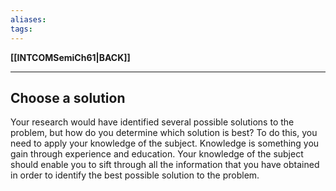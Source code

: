 ```yaml
---
aliases:
tags:
---
```

**[[INTCOMSemiCh61|BACK]]**

---
## Choose a solution
Your research would have identified several possible solutions to the problem, but how do you determine which solution is best? To do this, you need to apply your knowledge of the subject. Knowledge is something you gain through experience and education. Your knowledge of the subject should enable you to sift through all the information that you have obtained in order to identify the best possible solution to the problem.